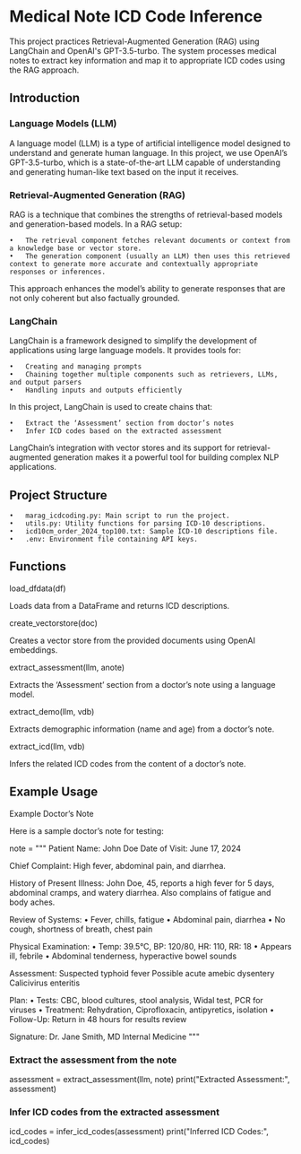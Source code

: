 
# Medical Note ICD Code Inference

This project practices Retrieval-Augmented Generation (RAG) using LangChain and OpenAI's GPT-3.5-turbo. The system processes medical notes to extract key information and map it to appropriate ICD codes using the RAG approach.

## Introduction


### Language Models (LLM)

A language model (LLM) is a type of artificial intelligence model designed to understand and generate human language. In this project, we use OpenAI’s GPT-3.5-turbo, which is a state-of-the-art LLM capable of understanding and generating human-like text based on the input it receives.

### Retrieval-Augmented Generation (RAG)

RAG is a technique that combines the strengths of retrieval-based models and generation-based models. In a RAG setup:

	•	The retrieval component fetches relevant documents or context from a knowledge base or vector store.
	•	The generation component (usually an LLM) then uses this retrieved context to generate more accurate and contextually appropriate responses or inferences.

This approach enhances the model’s ability to generate responses that are not only coherent but also factually grounded.

### LangChain

LangChain is a framework designed to simplify the development of applications using large language models. It provides tools for:

	•	Creating and managing prompts
	•	Chaining together multiple components such as retrievers, LLMs, and output parsers
	•	Handling inputs and outputs efficiently

In this project, LangChain is used to create chains that:

	•	Extract the ‘Assessment’ section from doctor’s notes
	•	Infer ICD codes based on the extracted assessment

LangChain’s integration with vector stores and its support for retrieval-augmented generation makes it a powerful tool for building complex NLP applications.

## Project Structure

	•	marag_icdcoding.py: Main script to run the project.
	•	utils.py: Utility functions for parsing ICD-10 descriptions.
	•	icd10cm_order_2024_top100.txt: Sample ICD-10 descriptions file.
	•	.env: Environment file containing API keys.

## Functions

load_dfdata(df)

Loads data from a DataFrame and returns ICD descriptions.

create_vectorstore(doc)

Creates a vector store from the provided documents using OpenAI embeddings.

extract_assessment(llm, anote)

Extracts the ‘Assessment’ section from a doctor’s note using a language model.

extract_demo(llm, vdb)

Extracts demographic information (name and age) from a doctor’s note.

extract_icd(llm, vdb)

Infers the related ICD codes from the content of a doctor’s note.

## Example Usage

Example Doctor’s Note

Here is a sample doctor’s note for testing:

note = """
Patient Name: John Doe
Date of Visit: June 17, 2024

Chief Complaint: High fever, abdominal pain, and diarrhea.

History of Present Illness:
John Doe, 45, reports a high fever for 5 days, abdominal cramps, and watery diarrhea. Also complains of fatigue and body aches.

Review of Systems:
    • Fever, chills, fatigue
    • Abdominal pain, diarrhea
    • No cough, shortness of breath, chest pain

Physical Examination:
    • Temp: 39.5°C, BP: 120/80, HR: 110, RR: 18
    • Appears ill, febrile
    • Abdominal tenderness, hyperactive bowel sounds

Assessment:
    Suspected typhoid fever
    Possible acute amebic dysentery
    Calicivirus enteritis

Plan:
    • Tests: CBC, blood cultures, stool analysis, Widal test, PCR for viruses
    • Treatment: Rehydration, Ciprofloxacin, antipyretics, isolation
    • Follow-Up: Return in 48 hours for results review

Signature:
Dr. Jane Smith, MD
Internal Medicine
"""

### Extract the assessment from the note
assessment = extract_assessment(llm, note)
print("Extracted Assessment:", assessment)

### Infer ICD codes from the extracted assessment
icd_codes = infer_icd_codes(assessment)
print("Inferred ICD Codes:", icd_codes)
